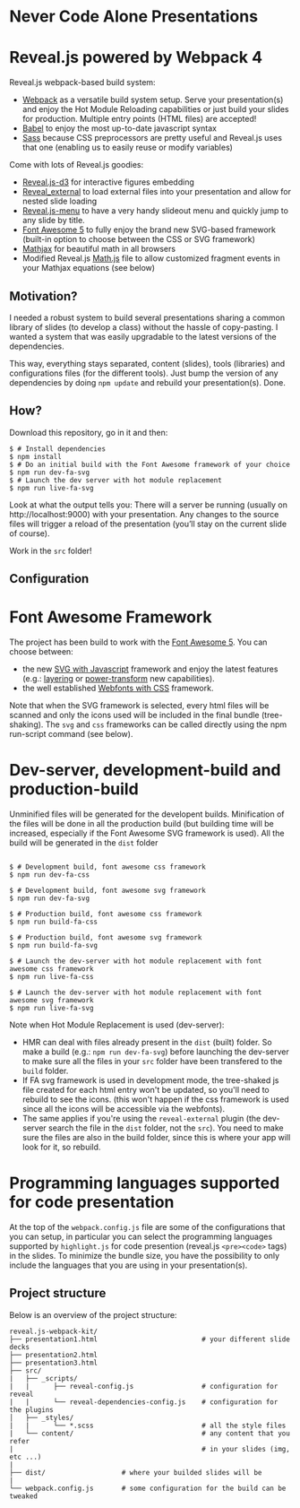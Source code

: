 # Never Code Alone Presentations

Reveal.js powered by Webpack 4
==================

Reveal.js webpack-based build system:

* [Webpack](https://webpack.js.org) as a versatile build system setup. Serve your presentation(s) and enjoy the Hot Module Reloading capabilities or just build your slides for production. Multiple entry points (HTML files) are accepted!
* [Babel](https://babeljs.io/) to enjoy the most up-to-date javascript syntax
* [Sass](http://sass-lang.com/) because CSS preprocessors are pretty useful and Reveal.js uses that one (enabling us to easily reuse or modify variables)

Come with lots of Reveal.js goodies:

* [Reveal.js-d3](https://github.com/gcalmettes/reveal.js-d3) for interactive figures embedding
* [Reveal_external](https://github.com/janschoepke/reveal_external) to load external files into your presentation and allow for nested slide loading
* [Reveal.js-menu](https://github.com/denehyg/reveal.js-menu) to have a very handy slideout menu and quickly jump to any slide by title.
* [Font Awesome 5](https://fontawesome.com) to fully enjoy the brand new SVG-based framework (built-in option to choose between the CSS or SVG framework)
* [Mathjax](https://www.mathjax.org) for beautiful math in all browsers
* Modified Reveal.js [Math.js](https://github.com/gcalmettes/reveal.js-webpack-kit/blob/master/src/_scripts/reveal-plugins/math-gc.js) file to allow customized fragment events in your Mathjax equations (see below)


Motivation?
----

I needed a robust system to build several presentations sharing a common library of slides (to develop a class) without the hassle of copy-pasting. I wanted a system that was easily upgradable to the latest versions of the dependencies.

This way, everything stays separated, content (slides), tools (libraries) and configurations files (for the different tools). Just bump the version of any dependencies by doing `npm update` and rebuild your presentation(s). Done.

How?
----

Download this repository, go in it and then:

```console
$ # Install dependencies
$ npm install
$ # Do an initial build with the Font Awesome framework of your choice
$ npm run dev-fa-svg
$ # Launch the dev server with hot module replacement
$ npm run live-fa-svg
```

Look at what the output tells you: There will a server be running (usually on http://localhost:9000) with your presentation. Any changes to the source files will trigger a reload of the presentation (you’ll stay on the current slide of course).

Work in the `src` folder!

Configuration
-------------

# Font Awesome Framework

The project has been build to work with the [Font Awesome 5](https://fontawesome.com). You can choose between:
- the new [SVG with Javascript](https://fontawesome.com/how-to-use/svg-with-js) framework and enjoy the latest features (e.g.: [layering](https://fontawesome.com/how-to-use/svg-with-js#layering) or [power-transform](https://fontawesome.com/how-to-use/svg-with-js#power-transforms) new capabilities).
- the well established [Webfonts with CSS](https://fontawesome.com/how-to-use/web-fonts-with-css) framework.

Note that when the SVG framework is selected, every html files will be scanned and only the icons used will be included in the final bundle (tree-shaking).
The `svg` and `css` frameworks can be called directly using the npm run-script command (see below).
 
# Dev-server, development-build and production-build

Unminified files will be generated for the developent builds. Minification of the files will be done in all the production build (but building time will be increased, especially if the Font Awesome SVG framework is used). All the build will be generated in the `dist` folder

```console

$ # Development build, font awesome css framework
$ npm run dev-fa-css

$ # Development build, font awesome svg framework
$ npm run dev-fa-svg

$ # Production build, font awesome css framework
$ npm run build-fa-css

$ # Production build, font awesome svg framework
$ npm run build-fa-svg

$ # Launch the dev-server with hot module replacement with font awesome css framework
$ npm run live-fa-css

$ # Launch the dev-server with hot module replacement with font awesome svg framework
$ npm run live-fa-svg
```

Note when Hot Module Replacement is used (dev-server):
- HMR can deal with files already present in the `dist` (built) folder. So make a build (e.g.: `npm run dev-fa-svg`) before launching the dev-server to make sure all the files in your `src` folder have been transfered to the `build` folder.
- If FA svg framework is used in development mode, the tree-shaked js file created for each html entry won't be updated, so you'll need to rebuild to see the icons. (this won't happen if the css framework is used since all the icons will be accessible via the webfonts). 
- The same applies if you're using the `reveal-external` plugin (the dev-server search the file in the `dist` folder, not the `src`). You need to make sure the files are also in the build folder, since this is where your app will look for it, so rebuild.

# Programming languages supported for code presentation

At the top of the `webpack.config.js` file are some of the configurations that you can setup, in particular you can select the programming languages supported by `highlight.js` for code presention (reveal.js `<pre><code>` tags) in the slides. To minimize the bundle size, you have the possibility to only include the languages that you are using in your presentation(s).


Project structure
-----------------

Below is an overview of the project structure:

```
reveal.js-webpack-kit/
├── presentation1.html                          # your different slide decks
├── presentation2.html
├── presentation3.html
├── src/
|   ├── _scripts/
|   |      ├── reveal-config.js                 # configuration for reveal
|   |      └── reveal-dependencies-config.js    # configuration for the plugins
│   ├── _styles/
|   |      └── *.scss                           # all the style files
|   └── content/                                # any content that you refer 
|                                               # in your slides (img, etc ...)
|
├── dist/                   # where your builded slides will be
|
└── webpack.config.js       # some configuration for the build can be tweaked 

```








